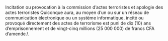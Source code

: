 Incitation ou provocation à la commission d’actes terroristes et apologie des actes terroristes
Quiconque aura, au moyen d’un ou sur un réseau de communication électronique ou un système informatique, incité ou provoqué directement des actes de terrorisme est puni de dix (10) ans d’emprisonnement et de vingt-cinq millions (25 000 000) de  francs CFA d’amende.\